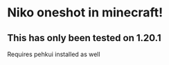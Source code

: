 # Niko oneshot in minecraft!

## This has only been tested on 1.20.1

Requires pehkui installed as well

